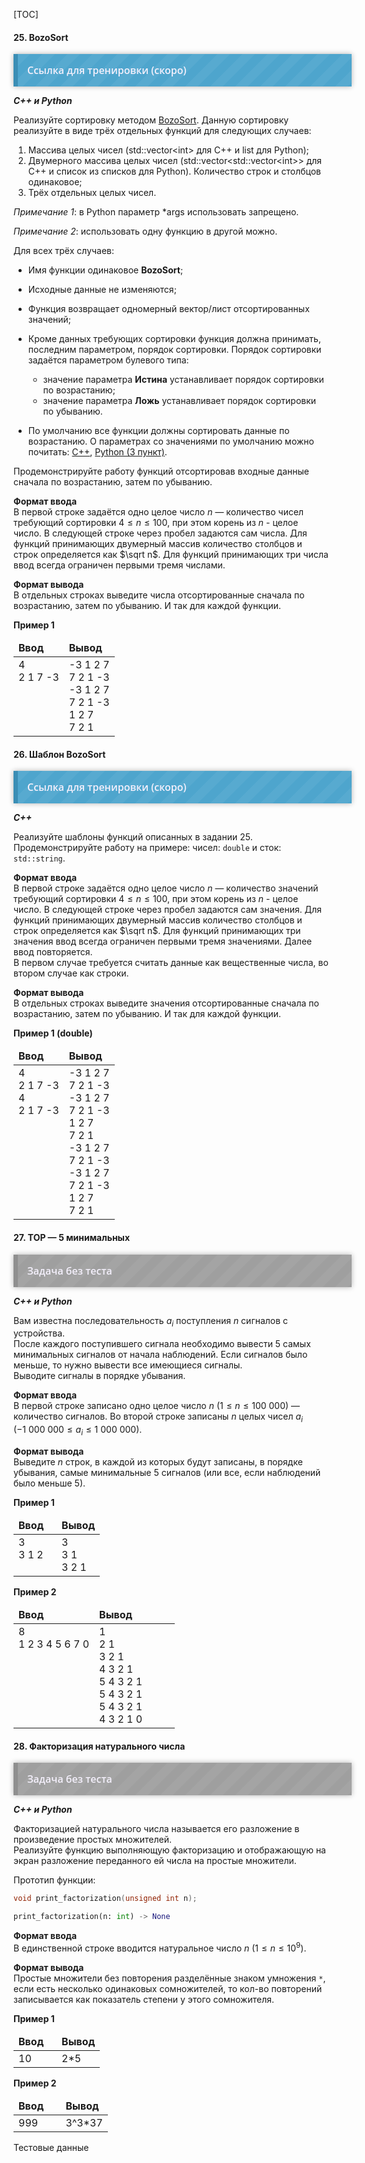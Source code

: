 [TOC]

#### <span>25</span>. BozoSort

<div id="testing" style="background-size: 40px 40px; background-image: -moz-linear-gradient(135deg, rgba(255, 255, 255, .05) 25%, transparent 25%, transparent 50%, rgba(255, 255, 255, .05) 50%, rgba(255, 255, 255, .05) 75%, transparent 75%, transparent); background-image: -webkit-linear-gradient(135deg, rgba(255, 255, 255, .05) 25%, transparent 25%, transparent 50%, rgba(255, 255, 255, .05) 50%, rgba(255, 255, 255, .05) 75%, transparent 75%, transparent); background-image: linear-gradient(135deg, rgba(255, 255, 255, .05) 25%, transparent 25%, transparent 50%, rgba(255, 255, 255, .05) 50%, rgba(255, 255, 255, .05) 75%, transparent 75%, transparent); box-shadow: 0 0 8px rgba(0,0,0,.3); width: 100%; margin: 0 auto; padding:15px; background-color: #4ea5cd; border-left:7px #3b8eb5 solid;">
<a href="#" style="text-decoration: none; font:16px 'Open Sans'; font-weight:600; color:#f4f0fc;">Ссылка для тренировки (скоро)</a>
</div>

***С++ и Python***

Реализуйте сортировку методом [BozoSort](https://habr.com/ru/post/198114/). Данную сортировку реализуйте в виде трёх отдельных функций для следующих случаев:

1. Массива целых чисел (std::vector<int\> для С++ и list для Python);
2. Двумерного массива целых чисел (std::vector\<std::vector<int\>> для С++ и список из списков для Python). Количество строк и столбцов одинаковое;
3. Трёх отдельных целых чисел.

*Примечание 1*: в Python параметр *args использовать запрещено.

*Примечание 2*: использовать одну функцию в другой можно.

Для всех трёх случаев:

- Имя функции одинаковое **BozoSort**;
- Исходные данные не изменяются;
- Функция возвращает одномерный вектор/лист отсортированных значений;
- Кроме данных требующих сортировки функция должна принимать, последним параметром, порядок сортировки. Порядок сортировки задаётся параметром булевого типа:
  - значение параметра **Истина** устанавливает порядок сортировки по возрастанию;
  - значение параметра **Ложь** устанавливает порядок сортировки по убыванию.  

- По умолчанию все функции должны сортировать данные по возрастанию. О параметрах со значениями по умолчанию можно почитать: [C++](https://ravesli.com/urok-103-parametry-po-umolchaniyu/), [Python (3 пункт)](https://habr.com/ru/company/ruvds/blog/515678).

Продемонстрируйте работу функций отсортировав входные данные сначала по возрастанию, затем по убыванию.

**Формат ввода**  
В первой строке задаётся одно целое число $n$ — количество чисел требующий сортировки $4\leq n\leq 100$, при этом корень из $n$ - целое число. В следующей строке через пробел задаются сам числа. Для функций принимающих двумерный массив количество столбцов и строк определяется как $\sqrt n$. Для функций принимающих три числа ввод всегда ограничен первыми тремя числами. 

**Формат вывода**  
В отдельных строках выведите числа отсортированные сначала по возрастанию, затем по убыванию. И так для каждой функции. 

**Пример 1**

<table>
<thead><tr><td width="50%"><b>Ввод</b></td><td width="50%"><b>Вывод</b></td></tr></thead>
<tr><td valign="top">4<br/>2 1 7 -3</td><td valign="top">-3 1 2 7<br/>7 2 1 -3<br/>-3 1 2 7<br/>7 2 1 -3<br/>1 2 7<br/>7 2 1</td></tr>
</table> 


#### <span>26</span>. Шаблон BozoSort

<div id="testing" style="background-size: 40px 40px; background-image: -moz-linear-gradient(135deg, rgba(255, 255, 255, .05) 25%, transparent 25%, transparent 50%, rgba(255, 255, 255, .05) 50%, rgba(255, 255, 255, .05) 75%, transparent 75%, transparent); background-image: -webkit-linear-gradient(135deg, rgba(255, 255, 255, .05) 25%, transparent 25%, transparent 50%, rgba(255, 255, 255, .05) 50%, rgba(255, 255, 255, .05) 75%, transparent 75%, transparent); background-image: linear-gradient(135deg, rgba(255, 255, 255, .05) 25%, transparent 25%, transparent 50%, rgba(255, 255, 255, .05) 50%, rgba(255, 255, 255, .05) 75%, transparent 75%, transparent); box-shadow: 0 0 8px rgba(0,0,0,.3); width: 100%; margin: 0 auto; padding:15px; background-color: #4ea5cd; border-left:7px #3b8eb5 solid;">
<a href="#" style="text-decoration: none; font:16px 'Open Sans'; font-weight:600; color:#f4f0fc;">Ссылка для тренировки (скоро)</a>
</div>

***С++***

Реализуйте шаблоны функций описанных в задании 25. Продемонстрируйте работу на примере: чисел: `double` и сток: `std::string`.

**Формат ввода**  
В первой строке задаётся одно целое число $n$ — количество значений требующий сортировки $4\leq n\leq 100$, при этом корень из $n$ - целое число. В следующей строке через пробел задаются сам значения. Для функций принимающих двумерный массив количество столбцов и строк определяется как $\sqrt n$. Для функций принимающих три значения ввод всегда ограничен первыми тремя значениями. Далее ввод повторяется.  
В первом случае требуется считать данные как вещественные числа, во втором случае как строки.

**Формат вывода**  
В отдельных строках выведите значения отсортированные сначала по возрастанию, затем по убыванию. И так для каждой функции. 

**Пример 1 (double)**

<table>
<thead><tr><td width="50%"><b>Ввод</b></td><td width="50%"><b>Вывод</b></td></tr></thead>
<tr><td valign="top">4<br/>2 1 7 -3<br/>4<br/>2 1 7 -3</td><td valign="top">-3 1 2 7<br/>7 2 1 -3<br/>-3 1 2 7<br/>7 2 1 -3<br/>1 2 7<br/>7 2 1<br>-3 1 2 7<br/>7 2 1 -3<br/>-3 1 2 7<br/>7 2 1 -3<br/>1 2 7<br/>7 2 1</td></tr>
</table> 



#### <span>27</span>. TOP — 5 минимальных
<div id="testing" style="background-size: 40px 40px; background-image: -moz-linear-gradient(135deg, rgba(255, 255, 255, .05) 25%, transparent 25%, transparent 50%, rgba(255, 255, 255, .05) 50%, rgba(255, 255, 255, .05) 75%, transparent 75%, transparent); background-image: -webkit-linear-gradient(135deg, rgba(255, 255, 255, .05) 25%, transparent 25%, transparent 50%, rgba(255, 255, 255, .05) 50%, rgba(255, 255, 255, .05) 75%, transparent 75%, transparent); background-image: linear-gradient(135deg, rgba(255, 255, 255, .05) 25%, transparent 25%, transparent 50%, rgba(255, 255, 255, .05) 50%, rgba(255, 255, 255, .05) 75%, transparent 75%, transparent); box-shadow: 0 0 8px rgba(0,0,0,.3); width: 100%; margin: 0 auto; padding:15px; background-color: #9f9f9f; border-left:7px #8f8f8f solid;">
<a href="#" style="text-decoration: none; font:16px 'Open Sans'; font-weight:600; color:#f4f0fc;">Задача без теста</a>
</div>

***С++ и Python***

Вам известна последовательность $a_i$ поступления $n$ сигналов с устройства.  
После каждого поступившего сигнала необходимо вывести 5 самых минимальных сигналов от начала наблюдений. Если сигналов было меньше, то нужно вывести все имеющиеся сигналы.   
Выводите сигналы в порядке убывания.

**Формат ввода**   
В первой строке записано одно целое число $n$ ($1\leq n\leq 100\:000$) — количество сигналов. Во второй строке записаны $n$ целых чисел $a_i$ ($-1\:000\:000\leq a_i\leq 1\:000\:000$).

**Формат вывода**  
Выведите $n$ строк, в каждой из которых будут записаны, в порядке убывания, самые минимальные 5 сигналов (или все, если наблюдений было меньше 5).

**Пример 1**

<table>
<thead><tr><td width="50%"><b>Ввод</b></td><td width="50%"><b>Вывод</b></td></tr></thead>
<tr><td valign="top">3<br/>3 1 2</td><td valign="top">3<br/>3 1<br/>3 2 1</td></tr>
</table> 

**Пример 2**

<table>
<thead><tr><td width="50%"><b>Ввод</b></td><td width="50%"><b>Вывод</b></td></tr></thead>
<tr><td valign="top">8<br/>1 2 3 4 5 6 7 0</td><td valign="top">1<br/>2 1<br/>3 2 1<br/>4 3 2 1<br/>5 4 3 2 1<br/>5 4 3 2 1<br/>5 4 3 2 1<br/>4 3 2 1 0</td></tr>
</table> 


#### <span>28</span>. Факторизация натурального числа
<div id="testing" style="background-size: 40px 40px; background-image: -moz-linear-gradient(135deg, rgba(255, 255, 255, .05) 25%, transparent 25%, transparent 50%, rgba(255, 255, 255, .05) 50%, rgba(255, 255, 255, .05) 75%, transparent 75%, transparent); background-image: -webkit-linear-gradient(135deg, rgba(255, 255, 255, .05) 25%, transparent 25%, transparent 50%, rgba(255, 255, 255, .05) 50%, rgba(255, 255, 255, .05) 75%, transparent 75%, transparent); background-image: linear-gradient(135deg, rgba(255, 255, 255, .05) 25%, transparent 25%, transparent 50%, rgba(255, 255, 255, .05) 50%, rgba(255, 255, 255, .05) 75%, transparent 75%, transparent); box-shadow: 0 0 8px rgba(0,0,0,.3); width: 100%; margin: 0 auto; padding:15px; background-color: #9f9f9f; border-left:7px #8f8f8f solid;">
<a href="#" style="text-decoration: none; font:16px 'Open Sans'; font-weight:600; color:#f4f0fc;">Задача без теста</a>
</div>

***С++ и Python***

Факторизацией натурального числа называется его разложение в произведение простых множителей.  
Реализуйте функцию выполняющую факторизацию и отображающую на экран разложение переданного ей числа на простые множители.

Прототип функции:

```C++
void print_factorization(unsigned int n);
```

```python
print_factorization(n: int) -> None
```

**Формат ввода**  
В единственной строке вводится натуральное число $n$ ($1\leq n\leq 10^9$).

**Формат вывода**  
Простые множители без повторения разделённые знаком умножения `*`, если есть несколько одинаковых сомножителей, то кол-во повторений записывается как показатель степени у этого сомножителя.

**Пример 1**

<table>
<thead><tr><td width="50%"><b>Ввод</b></td><td width="50%"><b>Вывод</b></td></tr></thead>
<tr><td valign="top">10</td><td valign="top">2*5</td></tr>
</table> 

**Пример 2**

<table>
<thead><tr><td width="50%"><b>Ввод</b></td><td width="50%"><b>Вывод</b></td></tr></thead>
<tr><td valign="top">999</td><td valign="top">3^3*37</td></tr>
</table> 

<details style="box-sizing: inherit; display: block;"><summary style="box-sizing: inherit; display: block;">Тестовые данные</summary><table border="0" cellpadding="3" cellspacing="0">
<tbody><tr>
<td style="border: 0 solid #fff;"><table><caption>1 − 20</caption><tbody><tr><td>1</td><td>—</td></tr><tr><td>2</td><td>2</td></tr><tr><td>3</td><td>3</td></tr><tr><td>4</td><td>2<sup>2</sup></td></tr><tr><td>5</td><td>5</td></tr><tr><td>6</td><td>2·3</td></tr><tr><td>7</td><td>7</td></tr><tr><td>8</td><td>2<sup>3</sup></td></tr><tr><td>9</td><td>3<sup>2</sup></td></tr><tr><td>10</td><td>2·5</td></tr><tr><td>11</td><td>11</td></tr><tr><td>12</td><td>2<sup>2</sup>·3</td></tr><tr><td>13</td><td>13</td></tr><tr><td>14</td><td>2·7</td></tr><tr><td>15</td><td>3·5</td></tr><tr><td>16</td><td>2<sup>4</sup></td></tr><tr><td>17</td><td>17</td></tr><tr><td>18</td><td>2·3<sup>2</sup></td></tr><tr><td>19</td><td>19</td></tr><tr><td>20</td><td>2<sup>2</sup>·5</td></tr></tbody></table></td>
<td style="border: 0 solid #fff;"><table><caption>21 − 40</caption><tbody><tr><td>21</td><td>3·7</td></tr><tr><td>22</td><td>2·11</td></tr><tr><td>23</td><td>23</td></tr><tr><td>24</td><td>2<sup>3</sup>·3</td></tr><tr><td>25</td><td>5<sup>2</sup></td></tr><tr><td>26</td><td>2·13</td></tr><tr><td>27</td><td>3<sup>3</sup></td></tr><tr><td>28</td><td>2<sup>2</sup>·7</td></tr><tr><td>29</td><td>29</td></tr><tr><td>30</td><td>2·3·5</td></tr><tr><td>31</td><td>31</td></tr><tr><td>32</td><td>2<sup>5</sup></td></tr><tr><td>33</td><td>3·11</td></tr><tr><td>34</td><td>2·17</td></tr><tr><td>35</td><td>5·7</td></tr><tr><td>36</td><td>2<sup>2</sup>·3<sup>2</sup></td></tr><tr><td>37</td><td>37</td></tr><tr><td>38</td><td>2·19</td></tr><tr><td>39</td><td>3·13</td></tr><tr><td>40</td><td>2<sup>3</sup>·5</td></tr></tbody></table></td>
<td style="border: 0 solid #fff;"><table><caption>41 − 60</caption><tbody><tr><td>41</td><td>41</td></tr><tr><td>42</td><td>2·3·7</td></tr><tr><td>43</td><td>43</td></tr><tr><td>44</td><td>2<sup>2</sup>·11</td></tr><tr><td>45</td><td>3<sup>2</sup>·5</td></tr><tr><td>46</td><td>2·23</td></tr><tr><td>47</td><td>47</td></tr><tr><td>48</td><td>2<sup>4</sup>·3</td></tr><tr><td>49</td><td>7<sup>2</sup></td></tr><tr><td>50</td><td>2·5<sup>2</sup></td></tr><tr><td>51</td><td>3·17</td></tr><tr><td>52</td><td>2<sup>2</sup>·13</td></tr><tr><td>53</td><td>53</td></tr><tr><td>54</td><td>2·3<sup>3</sup></td></tr><tr><td>55</td><td>5·11</td></tr><tr><td>56</td><td>2<sup>3</sup>·7</td></tr><tr><td>57</td><td>3·19</td></tr><tr><td>58</td><td>2·29</td></tr><tr><td>59</td><td>59</td></tr><tr><td>60</td><td>2<sup>2</sup>·3·5</td></tr></tbody></table></td>
<td style="border: 0 solid #fff;"><table><caption>61 − 80</caption><tbody><tr><td>61</td><td>61</td></tr><tr><td>62</td><td>2·31</td></tr><tr><td>63</td><td>3<sup>2</sup>·7</td></tr><tr><td>64</td><td>2<sup>6</sup></td></tr><tr><td>65</td><td>5·13</td></tr><tr><td>66</td><td>2·3·11</td></tr><tr><td>67</td><td>67</td></tr><tr><td>68</td><td>2<sup>2</sup>·17</td></tr><tr><td>69</td><td>3·23</td></tr><tr><td>70</td><td>2·5·7</td></tr><tr><td>71</td><td>71</td></tr><tr><td>72</td><td>2<sup>3</sup>·3<sup>2</sup></td></tr><tr><td>73</td><td>73</td></tr><tr><td>74</td><td>2·37</td></tr><tr><td>75</td><td>3·5<sup>2</sup></td></tr><tr><td>76</td><td>2<sup>2</sup>·19</td></tr><tr><td>77</td><td>7·11</td></tr><tr><td>78</td><td>2·3·13</td></tr><tr><td>79</td><td>79</td></tr><tr><td>80</td><td>2<sup>4</sup>·5</td></tr></tbody></table></td>
<td style="border: 0 solid #fff;"><table><caption>81 − 100</caption><tbody><tr><td>81</td><td>3<sup>4</sup></td></tr><tr><td>82</td><td>2·41</td></tr><tr><td>83</td><td>83</td></tr><tr><td>84</td><td>2<sup>2</sup>·3·7</td></tr><tr><td>85</td><td>5·17</td></tr><tr><td>86</td><td>2·43</td></tr><tr><td>87</td><td>3·29</td></tr><tr><td>88</td><td>2<sup>3</sup>·11</td></tr><tr><td>89</td><td>89</td></tr><tr><td>90</td><td>2·3<sup>2</sup>·5</td></tr><tr><td>91</td><td>7·13</td></tr><tr><td>92</td><td>2<sup>2</sup>·23</td></tr><tr><td>93</td><td>3·31</td></tr><tr><td>94</td><td>2·47</td></tr><tr><td>95</td><td>5·19</td></tr><tr><td>96</td><td>2<sup>5</sup>·3</td></tr><tr><td>97</td><td>97</td></tr><tr><td>98</td><td>2·7<sup>2</sup></td></tr><tr><td>99</td><td>3<sup>2</sup>·11</td></tr><tr><td>100</td><td>2<sup>2</sup>·5<sup>2</sup></td></tr></tbody></table></td>
</tr></tbody></table>
</details>
